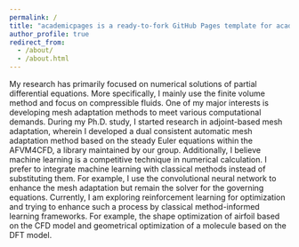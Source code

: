 ```yaml
---
permalink: /
title: "academicpages is a ready-to-fork GitHub Pages template for academic personal websites"
author_profile: true
redirect_from: 
  - /about/
  - /about.html
---
```


My research has primarily focused on numerical solutions of partial differential equations. More specifically, I mainly use the finite volume method and focus on compressible fluids. One of my major interests is developing mesh adaptation methods to meet various computational demands. During my Ph.D. study, I started research in adjoint-based mesh adaptation, wherein I developed a dual consistent automatic mesh adaptation method based on the steady Euler equations within the AFVM4CFD, a library maintained by our group.
Additionally, I believe machine learning is a competitive technique in numerical calculation. I prefer to integrate machine learning with classical methods instead of substituting them. For example, I use the convolutional neural network to enhance the mesh adaptation but remain the solver for the governing equations. Currently, I am exploring reinforcement learning for optimization and trying to enhance such a process by classical method-informed learning frameworks. For example, the shape optimization of airfoil based on the CFD model and geometrical optimization of a molecule based on the DFT model.

